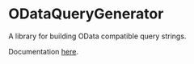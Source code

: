 # ODataQueryGenerator
A library for building OData compatible query strings.

Documentation [here](http://gtb104.github.io/ODataQueryGenerator/).
